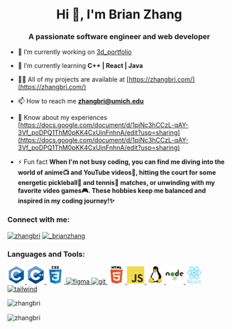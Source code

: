 <h1 align="center">Hi 👋, I'm Brian Zhang</h1>
<h3 align="center">A passionate software engineer and web developer</h3>


- 🔭 I’m currently working on [3d_portfolio](https://zhangbri.com/)

- 🌱 I’m currently learning **C++ | React | Java**

- 👨‍💻 All of my projects are available at [https://zhangbri.com/](https://zhangbri.com/)

- 📫 How to reach me **zhangbri@umich.edu**

- 📄 Know about my experiences [https://docs.google.com/document/d/1piNc3hCCzL-qAY-3Vf_poDPQ1ThM0pKK4CxUinFnhnA/edit?usp=sharing](https://docs.google.com/document/d/1piNc3hCCzL-qAY-3Vf_poDPQ1ThM0pKK4CxUinFnhnA/edit?usp=sharing)

- ⚡ Fun fact **When I'm not busy coding, you can find me diving into the world of anime📺 and YouTube videos🎥, hitting the court for some energetic pickleball🏓 and tennis🎾 matches, or unwinding with my favorite video games🎮. These hobbies keep me balanced and inspired in my coding journey!✨**

<h3 align="left">Connect with me:</h3>
<p align="left">
<a href="https://linkedin.com/in/zhangbri" target="blank"><img align="center" src="https://raw.githubusercontent.com/rahuldkjain/github-profile-readme-generator/master/src/images/icons/Social/linked-in-alt.svg" alt="zhangbri" height="30" width="40" /></a>
<a href="https://instagram.com/_brianzhang" target="blank"><img align="center" src="https://raw.githubusercontent.com/rahuldkjain/github-profile-readme-generator/master/src/images/icons/Social/instagram.svg" alt="_brianzhang" height="30" width="40" /></a>
</p>

<h3 align="left">Languages and Tools:</h3>
<p align="left"> <a href="https://www.cprogramming.com/" target="_blank" rel="noreferrer"> <img src="https://raw.githubusercontent.com/devicons/devicon/master/icons/c/c-original.svg" alt="c" width="40" height="40"/> </a> <a href="https://www.w3schools.com/cpp/" target="_blank" rel="noreferrer"> <img src="https://raw.githubusercontent.com/devicons/devicon/master/icons/cplusplus/cplusplus-original.svg" alt="cplusplus" width="40" height="40"/> </a> <a href="https://www.w3schools.com/css/" target="_blank" rel="noreferrer"> <img src="https://raw.githubusercontent.com/devicons/devicon/master/icons/css3/css3-original-wordmark.svg" alt="css3" width="40" height="40"/> </a> <a href="https://www.figma.com/" target="_blank" rel="noreferrer"> <img src="https://www.vectorlogo.zone/logos/figma/figma-icon.svg" alt="figma" width="40" height="40"/> </a> <a href="https://git-scm.com/" target="_blank" rel="noreferrer"> <img src="https://www.vectorlogo.zone/logos/git-scm/git-scm-icon.svg" alt="git" width="40" height="40"/> </a> <a href="https://www.w3.org/html/" target="_blank" rel="noreferrer"> <img src="https://raw.githubusercontent.com/devicons/devicon/master/icons/html5/html5-original-wordmark.svg" alt="html5" width="40" height="40"/> </a> <a href="https://developer.mozilla.org/en-US/docs/Web/JavaScript" target="_blank" rel="noreferrer"> <img src="https://raw.githubusercontent.com/devicons/devicon/master/icons/javascript/javascript-original.svg" alt="javascript" width="40" height="40"/> </a> <a href="https://www.linux.org/" target="_blank" rel="noreferrer"> <img src="https://raw.githubusercontent.com/devicons/devicon/master/icons/linux/linux-original.svg" alt="linux" width="40" height="40"/> </a> <a href="https://nodejs.org" target="_blank" rel="noreferrer"> <img src="https://raw.githubusercontent.com/devicons/devicon/master/icons/nodejs/nodejs-original-wordmark.svg" alt="nodejs" width="40" height="40"/> </a> <a href="https://reactjs.org/" target="_blank" rel="noreferrer"> <img src="https://raw.githubusercontent.com/devicons/devicon/master/icons/react/react-original-wordmark.svg" alt="react" width="40" height="40"/> </a> <a href="https://tailwindcss.com/" target="_blank" rel="noreferrer"> <img src="https://www.vectorlogo.zone/logos/tailwindcss/tailwindcss-icon.svg" alt="tailwind" width="40" height="40"/> </a> </p>

<p><img align="center" src="https://github-readme-stats.vercel.app/api/top-langs?username=zhangbri&show_icons=true&locale=en&layout=compact" alt="zhangbri" /></p>

<p><img align="center" src="https://github-readme-streak-stats.herokuapp.com/?user=zhangbri&" alt="zhangbri" /></p>
